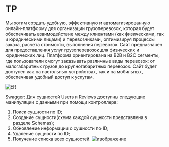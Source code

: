 # TP
Мы хотим создать удобную, эффективную и автоматизированную онлайн-платформу для организации грузоперевозок, которая будет обеспечивать взаимодействие между клиентами (как физическими, так и юридическими лицами) и перевозчиками, оптимизируя процессы заказа, расчета стоимости, выполнения перевозок. Сайт предназначен для предоставления услуг грузоперевозок для
физических и юридических лиц. Платформа ориентирована на B2B и B2C сегменты, где пользователи смогут заказывать различные виды перевозок: от малогабаритных грузов до крупногабаритных перевозок. Сайт будет доступен как на настольных устройствах, так и на мобильных, обеспечивая удобный доступ к услугам.

![ER](https://github.com/user-attachments/assets/57997166-1742-4c21-a38e-047b598d30cf)

Swagger:
Для сущностей Users и Reviews доступны следующие манипуляции с данными при помощи контроллерв:
1) Поиск сущности по ID;
2) Создание сущности(схема каждой сущности представлена в разделе Schemas);
3) Обновление информации о сущности по ID;
4) Удаление сущности по ID;
5) Получение списка всех сущностей.
 ![изображение](https://github.com/user-attachments/assets/34df30dc-fed7-4abc-8e1b-3d8e395c3e1b)
